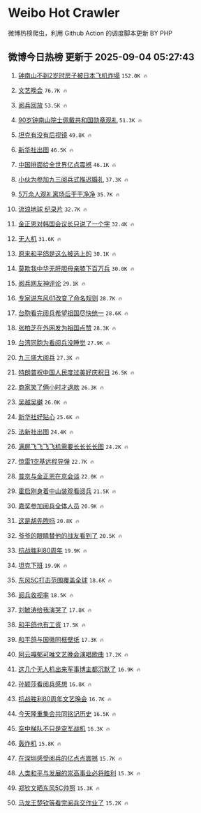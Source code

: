 # Weibo Hot Crawler 



微博热榜爬虫，利用 Github Action 的调度脚本更新 BY PHP 


## 微博今日热榜 更新于 2025-09-04 05:27:43 
1. [钟南山不到2岁时房子被日本飞机炸塌](https://s.weibo.com/weibo?q=%23%E9%92%9F%E5%8D%97%E5%B1%B1%E4%B8%8D%E5%88%B02%E5%B2%81%E6%97%B6%E6%88%BF%E5%AD%90%E8%A2%AB%E6%97%A5%E6%9C%AC%E9%A3%9E%E6%9C%BA%E7%82%B8%E5%A1%8C%23&t=31&band_rank=1&Refer=top) `152.0K 🔥` 

1. [文艺晚会](https://s.weibo.com/weibo?q=%E6%96%87%E8%89%BA%E6%99%9A%E4%BC%9A&t=31&band_rank=2&Refer=top) `76.7K 🔥` 

1. [阅兵回放](https://s.weibo.com/weibo?q=%23%E9%98%85%E5%85%B5%E5%9B%9E%E6%94%BE%23&t=31&band_rank=3&Refer=top) `53.5K 🔥` 

1. [90岁钟南山院士佩戴共和国勋章观礼](https://s.weibo.com/weibo?q=%2390%E5%B2%81%E9%92%9F%E5%8D%97%E5%B1%B1%E9%99%A2%E5%A3%AB%E4%BD%A9%E6%88%B4%E5%85%B1%E5%92%8C%E5%9B%BD%E5%8B%8B%E7%AB%A0%E8%A7%82%E7%A4%BC%23&t=31&band_rank=4&Refer=top) `51.3K 🔥` 

1. [坦克有没有后视镜](https://s.weibo.com/weibo?q=%23%E5%9D%A6%E5%85%8B%E6%9C%89%E6%B2%A1%E6%9C%89%E5%90%8E%E8%A7%86%E9%95%9C%23&t=31&band_rank=5&Refer=top) `49.8K 🔥` 

1. [新华社出图](https://s.weibo.com/weibo?q=%23%E6%96%B0%E5%8D%8E%E7%A4%BE%E5%87%BA%E5%9B%BE%23&t=31&band_rank=6&Refer=top) `46.5K 🔥` 

1. [中国排面给全世界亿点震撼](https://s.weibo.com/weibo?q=%23%E4%B8%AD%E5%9B%BD%E6%8E%92%E9%9D%A2%E7%BB%99%E5%85%A8%E4%B8%96%E7%95%8C%E4%BA%BF%E7%82%B9%E9%9C%87%E6%92%BC%23&t=31&band_rank=7&Refer=top) `46.1K 🔥` 

1. [小伙为参加九三阅兵式推迟婚礼](https://s.weibo.com/weibo?q=%23%E5%B0%8F%E4%BC%99%E4%B8%BA%E5%8F%82%E5%8A%A0%E4%B9%9D%E4%B8%89%E9%98%85%E5%85%B5%E5%BC%8F%E6%8E%A8%E8%BF%9F%E5%A9%9A%E7%A4%BC%23&t=31&band_rank=8&Refer=top) `37.3K 🔥` 

1. [5万余人观礼离场后干干净净](https://s.weibo.com/weibo?q=%235%E4%B8%87%E4%BD%99%E4%BA%BA%E8%A7%82%E7%A4%BC%E7%A6%BB%E5%9C%BA%E5%90%8E%E5%B9%B2%E5%B9%B2%E5%87%80%E5%87%80%23&t=31&band_rank=9&Refer=top) `35.7K 🔥` 

1. [流浪地球 纪录片](https://s.weibo.com/weibo?q=%E6%B5%81%E6%B5%AA%E5%9C%B0%E7%90%83%20%E7%BA%AA%E5%BD%95%E7%89%87&t=31&band_rank=10&Refer=top) `32.7K 🔥` 

1. [金正恩对韩国会议长只说了一个字](https://s.weibo.com/weibo?q=%23%E9%87%91%E6%AD%A3%E6%81%A9%E5%AF%B9%E9%9F%A9%E5%9B%BD%E4%BC%9A%E8%AE%AE%E9%95%BF%E5%8F%AA%E8%AF%B4%E4%BA%86%E4%B8%80%E4%B8%AA%E5%AD%97%23&t=31&band_rank=11&Refer=top) `32.4K 🔥` 

1. [无人机](https://s.weibo.com/weibo?q=%E6%97%A0%E4%BA%BA%E6%9C%BA&t=31&band_rank=12&Refer=top) `31.6K 🔥` 

1. [原来和平鸽是这么被选上的](https://s.weibo.com/weibo?q=%E5%8E%9F%E6%9D%A5%E5%92%8C%E5%B9%B3%E9%B8%BD%E6%98%AF%E8%BF%99%E4%B9%88%E8%A2%AB%E9%80%89%E4%B8%8A%E7%9A%84&t=31&band_rank=13&Refer=top) `30.1K 🔥` 

1. [莫欺我中华无肝胆母亲膝下百万兵](https://s.weibo.com/weibo?q=%23%E8%8E%AB%E6%AC%BA%E6%88%91%E4%B8%AD%E5%8D%8E%E6%97%A0%E8%82%9D%E8%83%86%E6%AF%8D%E4%BA%B2%E8%86%9D%E4%B8%8B%E7%99%BE%E4%B8%87%E5%85%B5%23&t=31&band_rank=14&Refer=top) `30.0K 🔥` 

1. [阅兵网友神评论](https://s.weibo.com/weibo?q=%23%E9%98%85%E5%85%B5%E7%BD%91%E5%8F%8B%E7%A5%9E%E8%AF%84%E8%AE%BA%23&t=31&band_rank=15&Refer=top) `29.1K 🔥` 

1. [专家说东风61改变了命名规则](https://s.weibo.com/weibo?q=%23%E4%B8%93%E5%AE%B6%E8%AF%B4%E4%B8%9C%E9%A3%8E61%E6%94%B9%E5%8F%98%E4%BA%86%E5%91%BD%E5%90%8D%E8%A7%84%E5%88%99%23&t=31&band_rank=16&Refer=top) `28.7K 🔥` 

1. [台胞看完阅兵希望祖国尽快统一](https://s.weibo.com/weibo?q=%23%E5%8F%B0%E8%83%9E%E7%9C%8B%E5%AE%8C%E9%98%85%E5%85%B5%E5%B8%8C%E6%9C%9B%E7%A5%96%E5%9B%BD%E5%B0%BD%E5%BF%AB%E7%BB%9F%E4%B8%80%23&t=31&band_rank=17&Refer=top) `28.6K 🔥` 

1. [张柏芝在外网发为祖国点赞](https://s.weibo.com/weibo?q=%23%E5%BC%A0%E6%9F%8F%E8%8A%9D%E5%9C%A8%E5%A4%96%E7%BD%91%E5%8F%91%E4%B8%BA%E7%A5%96%E5%9B%BD%E7%82%B9%E8%B5%9E%23&t=31&band_rank=18&Refer=top) `28.3K 🔥` 

1. [台湾同胞为看阅兵没睡觉](https://s.weibo.com/weibo?q=%23%E5%8F%B0%E6%B9%BE%E5%90%8C%E8%83%9E%E4%B8%BA%E7%9C%8B%E9%98%85%E5%85%B5%E6%B2%A1%E7%9D%A1%E8%A7%89%23&t=31&band_rank=19&Refer=top) `27.9K 🔥` 

1. [九三盛大阅兵](https://s.weibo.com/weibo?q=%23%E4%B9%9D%E4%B8%89%E7%9B%9B%E5%A4%A7%E9%98%85%E5%85%B5%23&t=31&band_rank=20&Refer=top) `27.3K 🔥` 

1. [特朗普祝中国人民度过美好庆祝日](https://s.weibo.com/weibo?q=%23%E7%89%B9%E6%9C%97%E6%99%AE%E7%A5%9D%E4%B8%AD%E5%9B%BD%E4%BA%BA%E6%B0%91%E5%BA%A6%E8%BF%87%E7%BE%8E%E5%A5%BD%E5%BA%86%E7%A5%9D%E6%97%A5%23&t=31&band_rank=21&Refer=top) `26.5K 🔥` 

1. [商家笑了俩小时才退款](https://s.weibo.com/weibo?q=%E5%95%86%E5%AE%B6%E7%AC%91%E4%BA%86%E4%BF%A9%E5%B0%8F%E6%97%B6%E6%89%8D%E9%80%80%E6%AC%BE&t=31&band_rank=22&Refer=top) `26.3K 🔥` 

1. [吴越吴樾](https://s.weibo.com/weibo?q=%E5%90%B4%E8%B6%8A%E5%90%B4%E6%A8%BE&t=31&band_rank=23&Refer=top) `26.0K 🔥` 

1. [新华社好贴心](https://s.weibo.com/weibo?q=%E6%96%B0%E5%8D%8E%E7%A4%BE%E5%A5%BD%E8%B4%B4%E5%BF%83&t=31&band_rank=24&Refer=top) `25.6K 🔥` 

1. [法新社出图](https://s.weibo.com/weibo?q=%23%E6%B3%95%E6%96%B0%E7%A4%BE%E5%87%BA%E5%9B%BE%23&t=31&band_rank=25&Refer=top) `24.4K 🔥` 

1. [满屏飞飞飞飞机需要长长长长图](https://s.weibo.com/weibo?q=%23%E6%BB%A1%E5%B1%8F%E9%A3%9E%E9%A3%9E%E9%A3%9E%E9%A3%9E%E6%9C%BA%E9%9C%80%E8%A6%81%E9%95%BF%E9%95%BF%E9%95%BF%E9%95%BF%E5%9B%BE%23&t=31&band_rank=26&Refer=top) `24.2K 🔥` 

1. [惊雷1空基远程导弹](https://s.weibo.com/weibo?q=%23%E6%83%8A%E9%9B%B71%E7%A9%BA%E5%9F%BA%E8%BF%9C%E7%A8%8B%E5%AF%BC%E5%BC%B9%23&t=31&band_rank=27&Refer=top) `22.7K 🔥` 

1. [普京与金正恩在京会谈](https://s.weibo.com/weibo?q=%23%E6%99%AE%E4%BA%AC%E4%B8%8E%E9%87%91%E6%AD%A3%E6%81%A9%E5%9C%A8%E4%BA%AC%E4%BC%9A%E8%B0%88%23&t=31&band_rank=28&Refer=top) `22.0K 🔥` 

1. [霍启刚身着中山装观看阅兵](https://s.weibo.com/weibo?q=%23%E9%9C%8D%E5%90%AF%E5%88%9A%E8%BA%AB%E7%9D%80%E4%B8%AD%E5%B1%B1%E8%A3%85%E8%A7%82%E7%9C%8B%E9%98%85%E5%85%B5%23&t=31&band_rank=29&Refer=top) `21.5K 🔥` 

1. [嘉奖参加阅兵全体人员](https://s.weibo.com/weibo?q=%23%E5%98%89%E5%A5%96%E5%8F%82%E5%8A%A0%E9%98%85%E5%85%B5%E5%85%A8%E4%BD%93%E4%BA%BA%E5%91%98%23&t=31&band_rank=30&Refer=top) `20.9K 🔥` 

1. [这是胡先煦吗](https://s.weibo.com/weibo?q=%E8%BF%99%E6%98%AF%E8%83%A1%E5%85%88%E7%85%A6%E5%90%97&t=31&band_rank=31&Refer=top) `20.8K 🔥` 

1. [爷爷的眼睛替他的战友看到了](https://s.weibo.com/weibo?q=%23%E7%88%B7%E7%88%B7%E7%9A%84%E7%9C%BC%E7%9D%9B%E6%9B%BF%E4%BB%96%E7%9A%84%E6%88%98%E5%8F%8B%E7%9C%8B%E5%88%B0%E4%BA%86%23&t=31&band_rank=32&Refer=top) `20.5K 🔥` 

1. [抗战胜利80周年](https://s.weibo.com/weibo?q=%23%E6%8A%97%E6%88%98%E8%83%9C%E5%88%A980%E5%91%A8%E5%B9%B4%23&t=31&band_rank=33&Refer=top) `19.9K 🔥` 

1. [坦克下班](https://s.weibo.com/weibo?q=%E5%9D%A6%E5%85%8B%E4%B8%8B%E7%8F%AD&t=31&band_rank=34&Refer=top) `19.9K 🔥` 

1. [东风5C打击范围覆盖全球](https://s.weibo.com/weibo?q=%23%E4%B8%9C%E9%A3%8E5C%E6%89%93%E5%87%BB%E8%8C%83%E5%9B%B4%E8%A6%86%E7%9B%96%E5%85%A8%E7%90%83%23&t=31&band_rank=35&Refer=top) `18.6K 🔥` 

1. [阅兵收视率](https://s.weibo.com/weibo?q=%23%E9%98%85%E5%85%B5%E6%94%B6%E8%A7%86%E7%8E%87%23&t=31&band_rank=36&Refer=top) `18.5K 🔥` 

1. [刘敏涛给我演哭了](https://s.weibo.com/weibo?q=%E5%88%98%E6%95%8F%E6%B6%9B%E7%BB%99%E6%88%91%E6%BC%94%E5%93%AD%E4%BA%86&t=31&band_rank=37&Refer=top) `17.8K 🔥` 

1. [和平鸽也有工资](https://s.weibo.com/weibo?q=%E5%92%8C%E5%B9%B3%E9%B8%BD%E4%B9%9F%E6%9C%89%E5%B7%A5%E8%B5%84&t=31&band_rank=38&Refer=top) `17.5K 🔥` 

1. [和平鸽与国徽同框壁纸](https://s.weibo.com/weibo?q=%23%E5%92%8C%E5%B9%B3%E9%B8%BD%E4%B8%8E%E5%9B%BD%E5%BE%BD%E5%90%8C%E6%A1%86%E5%A3%81%E7%BA%B8%23&t=31&band_rank=39&Refer=top) `17.3K 🔥` 

1. [阿云嘎郁可唯文艺晚会演唱歌曲](https://s.weibo.com/weibo?q=%23%E9%98%BF%E4%BA%91%E5%98%8E%E9%83%81%E5%8F%AF%E5%94%AF%E6%96%87%E8%89%BA%E6%99%9A%E4%BC%9A%E6%BC%94%E5%94%B1%E6%AD%8C%E6%9B%B2%23&t=31&band_rank=40&Refer=top) `17.2K 🔥` 

1. [这几个无人机出来军事博主都沉默了](https://s.weibo.com/weibo?q=%E8%BF%99%E5%87%A0%E4%B8%AA%E6%97%A0%E4%BA%BA%E6%9C%BA%E5%87%BA%E6%9D%A5%E5%86%9B%E4%BA%8B%E5%8D%9A%E4%B8%BB%E9%83%BD%E6%B2%89%E9%BB%98%E4%BA%86&t=31&band_rank=41&Refer=top) `16.9K 🔥` 

1. [孙颖莎看阅兵感想](https://s.weibo.com/weibo?q=%23%E5%AD%99%E9%A2%96%E8%8E%8E%E7%9C%8B%E9%98%85%E5%85%B5%E6%84%9F%E6%83%B3%23&t=31&band_rank=42&Refer=top) `16.8K 🔥` 

1. [抗战胜利80周年文艺晚会](https://s.weibo.com/weibo?q=%23%E6%8A%97%E6%88%98%E8%83%9C%E5%88%A980%E5%91%A8%E5%B9%B4%E6%96%87%E8%89%BA%E6%99%9A%E4%BC%9A%23&t=31&band_rank=43&Refer=top) `16.7K 🔥` 

1. [今天隆重集会共同铭记历史](https://s.weibo.com/weibo?q=%23%E4%BB%8A%E5%A4%A9%E9%9A%86%E9%87%8D%E9%9B%86%E4%BC%9A%E5%85%B1%E5%90%8C%E9%93%AD%E8%AE%B0%E5%8E%86%E5%8F%B2%23&t=31&band_rank=44&Refer=top) `16.5K 🔥` 

1. [空中梯队不只是空军战机](https://s.weibo.com/weibo?q=%23%E7%A9%BA%E4%B8%AD%E6%A2%AF%E9%98%9F%E4%B8%8D%E5%8F%AA%E6%98%AF%E7%A9%BA%E5%86%9B%E6%88%98%E6%9C%BA%23&t=31&band_rank=45&Refer=top) `16.3K 🔥` 

1. [轰炸机](https://s.weibo.com/weibo?q=%E8%BD%B0%E7%82%B8%E6%9C%BA&t=31&band_rank=46&Refer=top) `15.8K 🔥` 

1. [在深圳感受阅兵的亿点点震撼](https://s.weibo.com/weibo?q=%23%E5%9C%A8%E6%B7%B1%E5%9C%B3%E6%84%9F%E5%8F%97%E9%98%85%E5%85%B5%E7%9A%84%E4%BA%BF%E7%82%B9%E7%82%B9%E9%9C%87%E6%92%BC%23&t=31&band_rank=47&Refer=top) `15.7K 🔥` 

1. [人类和平与发展的崇高事业必将胜利](https://s.weibo.com/weibo?q=%23%E4%BA%BA%E7%B1%BB%E5%92%8C%E5%B9%B3%E4%B8%8E%E5%8F%91%E5%B1%95%E7%9A%84%E5%B4%87%E9%AB%98%E4%BA%8B%E4%B8%9A%E5%BF%85%E5%B0%86%E8%83%9C%E5%88%A9%23&t=31&band_rank=48&Refer=top) `15.3K 🔥` 

1. [郑钦文晒东风5C帅照](https://s.weibo.com/weibo?q=%23%E9%83%91%E9%92%A6%E6%96%87%E6%99%92%E4%B8%9C%E9%A3%8E5C%E5%B8%85%E7%85%A7%23&t=31&band_rank=49&Refer=top) `15.3K 🔥` 

1. [马龙王楚钦等看完阅兵交作业了](https://s.weibo.com/weibo?q=%23%E9%A9%AC%E9%BE%99%E7%8E%8B%E6%A5%9A%E9%92%A6%E7%AD%89%E7%9C%8B%E5%AE%8C%E9%98%85%E5%85%B5%E4%BA%A4%E4%BD%9C%E4%B8%9A%E4%BA%86%23&t=31&band_rank=50&Refer=top) `15.2K 🔥` 

